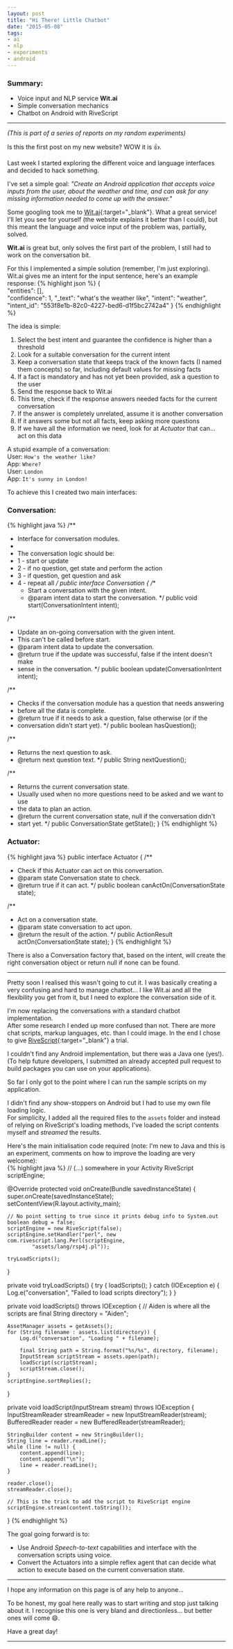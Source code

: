 ```yaml
---
layout: post
title: "Hi There! Little Chatbot"
date: "2015-05-08"
tags:
- ai
- nlp
- experiments
- android
---
```


### Summary:
* Voice input and NLP service **Wit.ai**  
* Simple conversation mechanics  
* Chatbot on Android with RiveScript  

---
_(This is part of a series of reports on my random experiments)_  

Is this the first post on my new website? WOW it is :thumbsup:.  

Last week I started exploring the different voice and language interfaces and
decided to hack something.  

I've set a simple goal: _"Create an Android application that accepts voice
inputs from the user, about the weather and time, and can ask for any missing
information needed to come up with the answer."_  

Some googling took me to [Wit.ai](https://wit.ai/){:target="_blank"}. What a great service!  
I'll let you see for yourself (the website explains it better than I could), but
this meant the language and voice input of the problem was, partially, solved.  

**Wit.ai** is great but, only solves the first part of the problem, I still had
to work on the conversation bit.

For this I implemented a simple solution (remember, I'm just exploring).  
Wit.ai gives me an intent for the input sentence, here's an example response:
{% highlight json %}
{  
  "entities": [],  
  "confidence": 1,
  "_text": "what's the weather like",
  "intent": "weather",
  "intent_id": "553f8e1b-82c0-4227-bed6-d1f5bc2742a4"
}
{% endhighlight %}

The idea is simple:  

1. Select the best intent and guarantee the confidence is higher than a
threshold  
1. Look for a suitable conversation for the current intent  
1. Keep a conversation state that keeps track of the known facts (I named them
  concepts) so far, including default values for missing facts  
1. If a fact is mandatory and has not yet been provided, ask a question to the
user  
1. Send the response back to Wit.ai  
1. This time, check if the response answers needed facts for the current
conversation  
1. If the answer is completely unrelated, assume it is another conversation  
1. If it answers some but not all facts, keep asking more questions  
1. If we have all the information we need, look for at _Actuator_ that can...
act on this data  

A stupid example of a conversation:  
User: `How's the weather like?`  
App: `Where?`  
User: `London`  
App: `It's sunny in London!`  

To achieve this I created two main interfaces:  

### Conversation:  
{% highlight java %}
/**
 * Interface for conversation modules.
 *
 * The conversation logic should be:
 * 1 - start or update
 * 2 - if no question, get state and perform the action
 * 3 - if question, get question and ask
 * 4 - repeat all
 */
public interface Conversation {
  /**
   * Start a conversation with the given intent.
   * @param intent data to start the conversation.
   */
  public void start(ConversationIntent intent);

  /**
   * Update an on-going conversation with the given intent.
   * This can't be called before start.
   * @param intent data to update the conversation.
   * @return true if the update was successful, false if the intent doesn't make
   * sense in the conversation.
   */
  public boolean update(ConversationIntent intent);

  /**
   * Checks if the conversation module has a question that needs answering
   * before all the data is complete.
   * @return true if it needs to ask a question, false otherwise (or if the
   * conversation didn't start yet).
   */
  public boolean hasQuestion();

  /**
   * Returns the next question to ask.
   * @return next question text.
   */
  public String nextQuestion();

  /**
   * Returns the current conversation state.
   * Usually used when no more questions need to be asked and we want to use
   * the data to plan an action.
   * @return the current conversation state, null if the conversation didn't
   * start yet.
   */
  public ConversationState getState();
}
{% endhighlight %}

### Actuator:  
{% highlight java %}
public interface Actuator {
  /**
   * Check if this Actuator can act on this conversation.
   * @param state Conversation state to check.
   * @return true if it can act.
   */
  public boolean canActOn(ConversationState state);

  /**
   * Act on a conversation state.
   * @param state conversation to act upon.
   * @return the result of the action.
   */
  public ActionResult actOn(ConversationState state);
}
{% endhighlight %}

There is also a Conversation factory that, based on the intent, will create the
right conversation object or return null if none can be found.  

---

Pretty soon I realised this wasn't going to cut it. I was basically creating a
very confusing and hard to manage chatbot... I like Wit.ai and all the
flexibility you get from it, but I need to explore the conversation side of it.  

I'm now replacing the conversations with a standard chatbot implementation.  
After some research I ended up more confused than not. There are more chat
scripts, markup languages, etc. than I could image. In the end I chose to give
[RiveScript](http://www.rivescript.com/){:target="_blank"} a trial.  

I couldn't find any Android implementation, but there was a Java one (yes!).  
(To help future developers, I submitted an already accepted pull request to
build packages you can use on your applications).  

So far I only got to the point where I can run the sample scripts on my
application.  

I didn't find any show-stoppers on Android but I had to use my own file loading
logic.  
For simplicity, I added all the required files to the `assets` folder and
instead of relying on RiveScript's loading methods, I've loaded the script
contents myself and _streamed_ the results.  

Here's the main initialisation code required (note: I'm new to Java and this is
an experiment, comments on how to improve the loading are very welcome):  
{% highlight java %}
// (...) somewhere in your Activity
RiveScript scriptEngine;

@Override
protected void onCreate(Bundle savedInstanceState) {
    super.onCreate(savedInstanceState);
    setContentView(R.layout.activity_main);

    // No point setting to true since it prints debug info to System.out
    boolean debug = false;
    scriptEngine = new RiveScript(false);
    scriptEngine.setHandler("perl", new com.rivescript.lang.Perl(scriptEngine,
            "assets/lang/rsp4j.pl"));

    tryLoadScripts();
}

private void tryLoadScripts() {
    try {
        loadScripts();
    } catch (IOException e) {
        Log.e("conversation", "Failed to load scripts directory");
    }
}

private void loadScripts() throws IOException {
    // Aiden is where all the scripts are
    final String directory = "Aiden";

    AssetManager assets = getAssets();
    for (String filename : assets.list(directory)) {
        Log.d("conversation", "Loading " + filename);

        final String path = String.format("%s/%s", directory, filename);
        InputStream scriptStream = assets.open(path);
        loadScript(scriptStream);
        scriptStream.close();
    }
    scriptEngine.sortReplies();
}

private void loadScript(InputStream stream) throws IOException {
    InputStreamReader streamReader = new InputStreamReader(stream);
    BufferedReader reader = new BufferedReader(streamReader);

    StringBuilder content = new StringBuilder();
    String line = reader.readLine();
    while (line != null) {
        content.append(line);
        content.append("\n");
        line = reader.readLine();
    }

    reader.close();
    streamReader.close();

    // This is the trick to add the script to RiveScript engine
    scriptEngine.stream(content.toString());
}
{% endhighlight %}

The goal going forward is to:  

* Use Android _Speech-to-text_ capabilities and interface with the conversation
scripts using voice.  
* Convert the Actuators into a simple reflex agent that can decide what action
to execute based on the current conversation state.  

---

I hope any information on this page is of any help to anyone...  

To be honest, my goal here really was to start writing and stop just talking
about it. I recognise this one is very bland and directionless... but better
ones will come :smile:.

Have a great day!  

---
